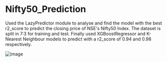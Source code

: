# Nifty50_Prediction

Used the LazyPredictor module to analyse and find the model with the best r2_score to predict the closing price of NSE's Nifty50 Index. The dataset is split in 7:3 for training and test. Finally used XGBoostRegressor and K-Nearest Neighbour models to predict with a r2_score of 0.94 and 0.98 respectively.

![image](https://user-images.githubusercontent.com/50264624/221087335-d7f14690-7cd4-4860-b2d8-292a1326dd2c.png)
